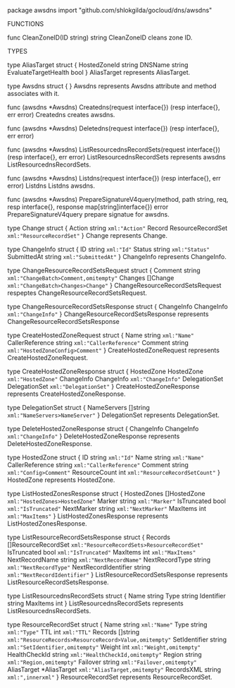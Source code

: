 package awsdns
    import "github.com/shlokgilda/gocloud/dns/awsdns"


FUNCTIONS

func CleanZoneID(ID string) string
    CleanZoneID cleans zone ID.

TYPES

type AliasTarget struct {
    HostedZoneId         string
    DNSName              string
    EvaluateTargetHealth bool
}
    AliasTarget represents AliasTarget.

type Awsdns struct {
}
    Awsdns represents Awsdns attribute and method associates with it.

func (awsdns *Awsdns) Createdns(request interface{}) (resp interface{}, err error)
    Createdns creates awsdns.

func (awsdns *Awsdns) Deletedns(request interface{}) (resp interface{}, err error)

func (awsdns *Awsdns) ListResourcednsRecordSets(request interface{}) (resp interface{}, err error)
    ListResourcednsRecordSets represents awsdns ListResourcednsRecordSets.

func (awsdns *Awsdns) Listdns(request interface{}) (resp interface{}, err error)
    Listdns Listdns awsdns.

func (awsdns *Awsdns) PrepareSignatureV4query(method, path string, req, resp interface{}, response map[string]interface{}) error
    PrepareSignatureV4query prepare signatue for awsdns.

type Change struct {
    Action string            `xml:"Action"`
    Record ResourceRecordSet `xml:"ResourceRecordSet"`
}
    Change represents Change.

type ChangeInfo struct {
    ID          string `xml:"Id"`
    Status      string `xml:"Status"`
    SubmittedAt string `xml:"SubmittedAt"`
}
    ChangeInfo represents ChangeInfo.

type ChangeResourceRecordSetsRequest struct {
    Comment string   `xml:"ChangeBatch>Comment,omitempty"`
    Changes []Change `xml:"ChangeBatch>Changes>Change"`
}
    ChangeResourceRecordSetsRequest respeptes
    ChangeResourceRecordSetsRequest.

type ChangeResourceRecordSetsResponse struct {
    ChangeInfo ChangeInfo `xml:"ChangeInfo"`
}
    ChangeResourceRecordSetsResponse represents
    ChangeResourceRecordSetsResponse

type CreateHostedZoneRequest struct {
    Name            string `xml:"Name"`
    CallerReference string `xml:"CallerReference"`
    Comment         string `xml:"HostedZoneConfig>Comment"`
}
    CreateHostedZoneRequest represents CreateHostedZoneRequest.

type CreateHostedZoneResponse struct {
    HostedZone    HostedZone    `xml:"HostedZone"`
    ChangeInfo    ChangeInfo    `xml:"ChangeInfo"`
    DelegationSet DelegationSet `xml:"DelegationSet"`
}
    CreateHostedZoneResponse represents CreateHostedZoneResponse.

type DelegationSet struct {
    NameServers []string `xml:"NameServers>NameServer"`
}
    DelegationSet represents DelegationSet.

type DeleteHostedZoneResponse struct {
    ChangeInfo ChangeInfo `xml:"ChangeInfo"`
}
    DeleteHostedZoneResponse represents DeleteHostedZoneResponse.

type HostedZone struct {
    ID              string `xml:"Id"`
    Name            string `xml:"Name"`
    CallerReference string `xml:"CallerReference"`
    Comment         string `xml:"Config>Comment"`
    ResourceCount   int    `xml:"ResourceRecordSetCount"`
}
    HostedZone represents HostedZone.

type ListHostedZonesResponse struct {
    HostedZones []HostedZone `xml:"HostedZones>HostedZone"`
    Marker      string       `xml:"Marker"`
    IsTruncated bool         `xml:"IsTruncated"`
    NextMarker  string       `xml:"NextMarker"`
    MaxItems    int          `xml:"MaxItems"`
}
    ListHostedZonesResponse represents ListHostedZonesResponse.

type ListResourceRecordSetsResponse struct {
    Records              []ResourceRecordSet `xml:"ResourceRecordSets>ResourceRecordSet"`
    IsTruncated          bool                `xml:"IsTruncated"`
    MaxItems             int                 `xml:"MaxItems"`
    NextRecordName       string              `xml:"NextRecordName"`
    NextRecordType       string              `xml:"NextRecordType"`
    NextRecordIdentifier string              `xml:"NextRecordIdentifier"`
}
    ListResourceRecordSetsResponse represents
    ListResourceRecordSetsResponse.

type ListResourcednsRecordSets struct {
    Name       string
    Type       string
    Identifier string
    MaxItems   int
}
    ListResourcednsRecordSets represents ListResourcednsRecordSets.

type ResourceRecordSet struct {
    Name          string       `xml:"Name"`
    Type          string       `xml:"Type"`
    TTL           int          `xml:"TTL"`
    Records       []string     `xml:"ResourceRecords>ResourceRecord>Value,omitempty"`
    SetIdentifier string       `xml:"SetIdentifier,omitempty"`
    Weight        int          `xml:"Weight,omitempty"`
    HealthCheckId string       `xml:"HealthCheckId,omitempty"`
    Region        string       `xml:"Region,omitempty"`
    Failover      string       `xml:"Failover,omitempty"`
    AliasTarget   *AliasTarget `xml:"AliasTarget,omitempty"`
    RecordsXML    string       `xml:",innerxml"`
}
    ResourceRecordSet represents ResourceRecordSet.


